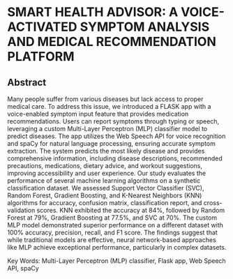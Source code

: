 # SMART HEALTH ADVISOR: A VOICE-ACTIVATED SYMPTOM ANALYSIS AND MEDICAL RECOMMENDATION PLATFORM

## Abstract

Many people suffer from various diseases but lack access to proper medical care. To address  this issue, we introduced a FLASK app with a voice-enabled symptom input feature that provides medication recommendations. Users can report symptoms through typing or speech, leveraging a custom Multi-Layer Perceptron (MLP) classifier model to predict diseases. The app utilizes the Web Speech API for voice recognition and spaCy for natural language processing, ensuring accurate symptom extraction. The system predicts the most likely disease and provides comprehensive information, including disease descriptions, recommended precautions, medications, dietary advice, and workout suggestions, improving accessibility and user experience. Our study evaluates the performance of several machine learning algorithms on a synthetic classification dataset. We assessed Support Vector Classifier (SVC), Random Forest, Gradient Boosting, and K-Nearest Neighbors (KNN) algorithms for accuracy, confusion matrix, classification report, and cross-validation scores. KNN exhibited the accuracy at 84%, followed by Random Forest at 79%, Gradient Boosting at 77.5%, and SVC at 70%. The custom MLP model demonstrated superior performance on a different dataset with 100% accuracy, precision, recall, and F1 score. The findings suggest that while traditional models are effective, neural network-based approaches like MLP achieve exceptional performance, particularly in complex datasets.

Key Words: Multi-Layer Perceptron (MLP) classifier, Flask app, Web Speech API, spaCy
